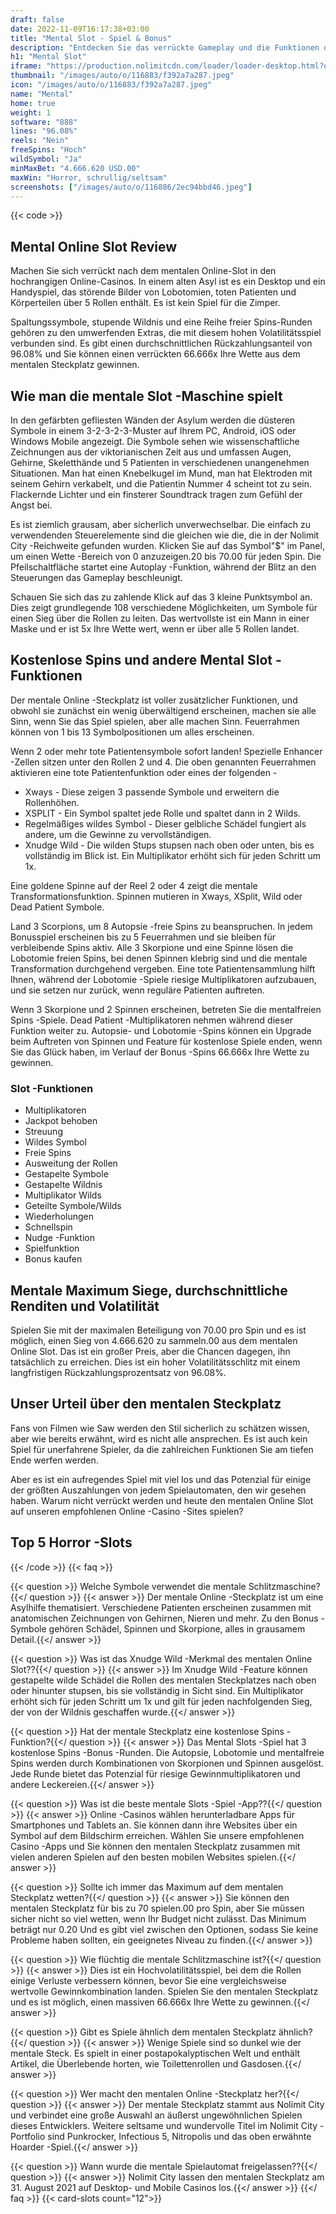 ```yaml
---
draft: false
date: 2022-11-09T16:17:38+03:00
title: "Mental Slot - Spiel & Bonus"
description: "Entdecken Sie das verrückte Gameplay und die Funktionen des mentalen Online -Spielsautomaten in unserer vollständigen Bewertung. Wir zeigen auch, wo wir es mit dem besten Casino -Bonus spielen können."
h1: "Mental Slot"
iframe: "https://production.nolimitcdn.com/loader/loader-desktop.html?operator=AFFILIATES&game=Mental&language=en"
thumbnail: "/images/auto/o/116883/f392a7a287.jpeg"
icon: "/images/auto/o/116883/f392a7a287.jpeg"
name: "Mental"
home: true
weight: 1
software: "888"
lines: "96.08%"
reels: "Nein"
freeSpins: "Hoch"
wildSymbol: "Ja"
minMaxBet: "4.666.620 USD.00"
maxWin: "Horror, schrullig/seltsam"
screenshots: ["/images/auto/o/116886/2ec94bbd46.jpeg"]
---
```


{{< code >}}<h2>Mental Online Slot Review</h2><p>Machen Sie sich verrückt nach dem mentalen Online-Slot in den hochrangigen Online-Casinos. In einem alten Asyl ist es ein Desktop und ein Handyspiel, das störende Bilder von Lobotomien, toten Patienten und Körperteilen über 5 Rollen enthält. Es ist kein Spiel für die Zimper.</p><p>Spaltungssymbole, stupende Wildnis und eine Reihe freier Spins-Runden gehören zu den umwerfenden Extras, die mit diesem hohen Volatilitätsspiel verbunden sind. Es gibt einen durchschnittlichen Rückzahlungsanteil von 96.08% und Sie können einen verrückten 66.666x Ihre Wette aus dem mentalen Steckplatz gewinnen.</p><h2>Wie man die mentale Slot -Maschine spielt</h2><p>In den gefärbten gefliesten Wänden der Asylum werden die düsteren Symbole in einem 3-2-3-2-3-Muster auf Ihrem PC, Android, iOS oder Windows Mobile angezeigt. Die Symbole sehen wie wissenschaftliche Zeichnungen aus der viktorianischen Zeit aus und umfassen Augen, Gehirne, Skeletthände und 5 Patienten in verschiedenen unangenehmen Situationen. Man hat einen Knebelkugel im Mund, man hat Elektroden mit seinem Gehirn verkabelt, und die Patientin Nummer 4 scheint tot zu sein. Flackernde Lichter und ein finsterer Soundtrack tragen zum Gefühl der Angst bei.</p><p>Es ist ziemlich grausam, aber sicherlich unverwechselbar. Die einfach zu verwendenden Steuerelemente sind die gleichen wie die, die in der Nolimit City -Reichweite gefunden wurden. Klicken Sie auf das Symbol"$" im Panel, um einen Wette -Bereich von 0 anzuzeigen.20 bis 70.00 für jeden Spin. Die Pfeilschaltfläche startet eine Autoplay -Funktion, während der Blitz an den Steuerungen das Gameplay beschleunigt.</p><p>Schauen Sie sich das zu zahlende Klick auf das 3 kleine Punktsymbol an. Dies zeigt grundlegende 108 verschiedene Möglichkeiten, um Symbole für einen Sieg über die Rollen zu leiten. Das wertvollste ist ein Mann in einer Maske und er ist 5x Ihre Wette wert, wenn er über alle 5 Rollen landet.</p><h2>Kostenlose Spins und andere Mental Slot -Funktionen</h2><p>Der mentale Online -Steckplatz ist voller zusätzlicher Funktionen, und obwohl sie zunächst ein wenig überwältigend erscheinen, machen sie alle Sinn, wenn Sie das Spiel spielen, aber alle machen Sinn. Feuerrahmen können von 1 bis 13 Symbolpositionen um alles erscheinen.</p><p>Wenn 2 oder mehr tote Patientensymbole sofort landen! Spezielle Enhancer -Zellen sitzen unter den Rollen 2 und 4. Die oben genannten Feuerrahmen aktivieren eine tote Patientenfunktion oder eines der folgenden -</p><ul><li>Xways - Diese zeigen 3 passende Symbole und erweitern die Rollenhöhen.</li><li>XSPLIT - Ein Symbol spaltet jede Rolle und spaltet dann in 2 Wilds.</li><li>Regelmäßiges wildes Symbol - Dieser gelbliche Schädel fungiert als andere, um die Gewinne zu vervollständigen.</li><li>Xnudge Wild - Die wilden Stups stupsen nach oben oder unten, bis es vollständig im Blick ist. Ein Multiplikator erhöht sich für jeden Schritt um 1x.</li></ul><p>Eine goldene Spinne auf der Reel 2 oder 4 zeigt die mentale Transformationsfunktion. Spinnen mutieren in Xways, XSplit, Wild oder Dead Patient Symbole.</p><p>Land 3 Scorpions, um 8 Autopsie -freie Spins zu beanspruchen. In jedem Bonusspiel erscheinen bis zu 5 Feuerrahmen und sie bleiben für verbleibende Spins aktiv. Alle 3 Skorpione und eine Spinne lösen die Lobotomie freien Spins, bei denen Spinnen klebrig sind und die mentale Transformation durchgehend vergeben. Eine tote Patientensammlung hilft Ihnen, während der Lobotomie -Spiele riesige Multiplikatoren aufzubauen, und sie setzen nur zurück, wenn reguläre Patienten auftreten.</p><p>Wenn 3 Skorpione und 2 Spinnen erscheinen, betreten Sie die mentalfreien Spins -Spiele. Dead Patient -Multiplikatoren nehmen während dieser Funktion weiter zu. Autopsie- und Lobotomie -Spins können ein Upgrade beim Auftreten von Spinnen und Feature für kostenlose Spiele enden, wenn Sie das Glück haben, im Verlauf der Bonus -Spins 66.666x Ihre Wette zu gewinnen.</p><h3>
Slot -Funktionen</h3><ul>
<li></span>
Multiplikatoren</li>
<li></span>
Jackpot behoben</li>
<li></span>
Streuung</li>
<li></span>
Wildes Symbol</li>
<li></span>
Freie Spins</li>
<li></span>
Ausweitung der Rollen</li>
<li></span>
Gestapelte Symbole</li>
<li></span>
Gestapelte Wildnis</li>
<li></span>
Multiplikator Wilds</li>
<li></span>
Geteilte Symbole/Wilds</li>
<li></span>
Wiederholungen</li>
<li></span>
Schnellspin</li>
<li></span>
Nudge -Funktion</li>
<li></span>
Spielfunktion</li>
<li></span>
Bonus kaufen</li></ul><h2>Mentale Maximum Siege, durchschnittliche Renditen und Volatilität</h2><p>Spielen Sie mit der maximalen Beteiligung von 70.00 pro Spin und es ist möglich, einen Sieg von 4.666.620 zu sammeln.00 aus dem mentalen Online Slot. Das ist ein großer Preis, aber die Chancen dagegen, ihn tatsächlich zu erreichen. Dies ist ein hoher Volatilitätsschlitz mit einem langfristigen Rückzahlungsprozentsatz von 96.08%.</p><h2>Unser Urteil über den mentalen Steckplatz</h2><p>Fans von Filmen wie Saw werden den Stil sicherlich zu schätzen wissen, aber wie bereits erwähnt, wird es nicht alle ansprechen. Es ist auch kein Spiel für unerfahrene Spieler, da die zahlreichen Funktionen Sie am tiefen Ende werfen werden.</p><p>Aber es ist ein aufregendes Spiel mit viel los und das Potenzial für einige der größten Auszahlungen von jedem Spielautomaten, den wir gesehen haben. Warum nicht verrückt werden und heute den mentalen Online Slot auf unseren empfohlenen Online -Casino -Sites spielen?</p><h2>Top 5 Horror -Slots</h2>
{{< /code >}}
{{< faq >}}

{{< question >}} Welche Symbole verwendet die mentale Schlitzmaschine?{{</ question >}}
{{< answer >}} Der mentale Online -Steckplatz ist um eine Asylhilfe thematisiert. Verschiedene Patienten erscheinen zusammen mit anatomischen Zeichnungen von Gehirnen, Nieren und mehr. Zu den Bonus -Symbole gehören Schädel, Spinnen und Skorpione, alles in grausamem Detail.{{</ answer >}}

{{< question >}} Was ist das Xnudge Wild -Merkmal des mentalen Online Slot??{{</ question >}}
{{< answer >}} Im Xnudge Wild -Feature können gestapelte wilde Schädel die Rollen des mentalen Steckplatzes nach oben oder hinunter stupsen, bis sie vollständig in Sicht sind. Ein Multiplikator erhöht sich für jeden Schritt um 1x und gilt für jeden nachfolgenden Sieg, der von der Wildnis geschaffen wurde.{{</ answer >}}

{{< question >}} Hat der mentale Steckplatz eine kostenlose Spins -Funktion?{{</ question >}}
{{< answer >}} Das Mental Slots -Spiel hat 3 kostenlose Spins -Bonus -Runden. Die Autopsie, Lobotomie und mentalfreie Spins werden durch Kombinationen von Skorpionen und Spinnen ausgelöst. Jede Runde bietet das Potenzial für riesige Gewinnmultiplikatoren und andere Leckereien.{{</ answer >}}

{{< question >}} Was ist die beste mentale Slots -Spiel -App??{{</ question >}}
{{< answer >}} Online -Casinos wählen herunterladbare Apps für Smartphones und Tablets an. Sie können dann ihre Websites über ein Symbol auf dem Bildschirm erreichen. Wählen Sie unsere empfohlenen Casino -Apps und Sie können den mentalen Steckplatz zusammen mit vielen anderen Spielen auf den besten mobilen Websites spielen.{{</ answer >}}

{{< question >}} Sollte ich immer das Maximum auf dem mentalen Steckplatz wetten?{{</ question >}}
{{< answer >}} Sie können den mentalen Steckplatz für bis zu 70 spielen.00 pro Spin, aber Sie müssen sicher nicht so viel wetten, wenn Ihr Budget nicht zulässt. Das Minimum beträgt nur 0.20 Und es gibt viel zwischen den Optionen, sodass Sie keine Probleme haben sollten, ein geeignetes Niveau zu finden.{{</ answer >}}

{{< question >}} Wie flüchtig die mentale Schlitzmaschine ist?{{</ question >}}
{{< answer >}} Dies ist ein Hochvolatilitätsspiel, bei dem die Rollen einige Verluste verbessern können, bevor Sie eine vergleichsweise wertvolle Gewinnkombination landen. Spielen Sie den mentalen Steckplatz und es ist möglich, einen massiven 66.666x Ihre Wette zu gewinnen.{{</ answer >}}

{{< question >}} Gibt es Spiele ähnlich dem mentalen Steckplatz ähnlich?{{</ question >}}
{{< answer >}} Wenige Spiele sind so dunkel wie der mentale Steck. Es spielt in einer postapokalyptischen Welt und enthält Artikel, die Überlebende horten, wie Toilettenrollen und Gasdosen.{{</ answer >}}

{{< question >}} Wer macht den mentalen Online -Steckplatz her?{{</ question >}}
{{< answer >}} Der mentale Steckplatz stammt aus Nolimit City und verbindet eine große Auswahl an äußerst ungewöhnlichen Spielen dieses Entwicklers. Weitere seltsame und wundervolle Titel im Nolimit City -Portfolio sind Punkrocker, Infectious 5, Nitropolis und das oben erwähnte Hoarder -Spiel.{{</ answer >}}

{{< question >}} Wann wurde die mentale Spielautomat freigelassen??{{</ question >}}
{{< answer >}} Nolimit City lassen den mentalen Steckplatz am 31. August 2021 auf Desktop- und Mobile Casinos los.{{</ answer >}}
{{</ faq >}}
{{< card-slots count="12">}}